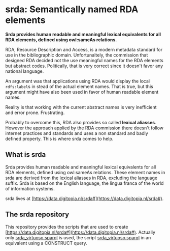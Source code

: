 # srda: Semantically named RDA elements 

**Srda provides human readable and meaningful lexical equivalents for all RDA elements, defined using owl:sameAs relations.**

RDA, Resource Description and Access, is a modern metadata standard for use in the bibliographic domain. Unfortunaltely, the commission that designed RDA decided not the use meaningful names for the RDA elements but abstract codes. Politically, that is very correct since it doesn't favor any national language. 

An argument was that applications using RDA would display the local `rdfs:label`s in stead of the actual element names. That is true, but this argument might have also been used in favor of human readable element names.

Reality is that working with the current abstract names is very inefficient and error prone. Frustrating.

Probably to overcome this, RDA also provides so called **lexical aliasses**. However the approach applied by the RDA commission there doesn't follow internet practices and standards and uses a non standard and badly defined property. This is where srda comes to help.

## What is srda

Srda provides human readable and meaningful lexical equivalents for all RDA elements, defined using owl:sameAs relations. These element names in srda are derived from the lexical aliasses in RDA, excluding the language suffix. Srda is based on the English language, the lingua franca of the world of information systems.

srda lives at [https://data.digitopia.nl/srda#](https://data.digitopia.nl/srda#).

## The srda repository

This repository provides the scripts that are used to create [https://data.digitopia.nl/srda#](https://data.digitopia.nl/srda#). Actually only [srda_virtuoso.sparql](./srda_virtuoso.sparql) is used, the script [srda_virtuoso.sparql](./srda_virtuoso.sparql) in an equivalent using a CONSTRUCT query.







